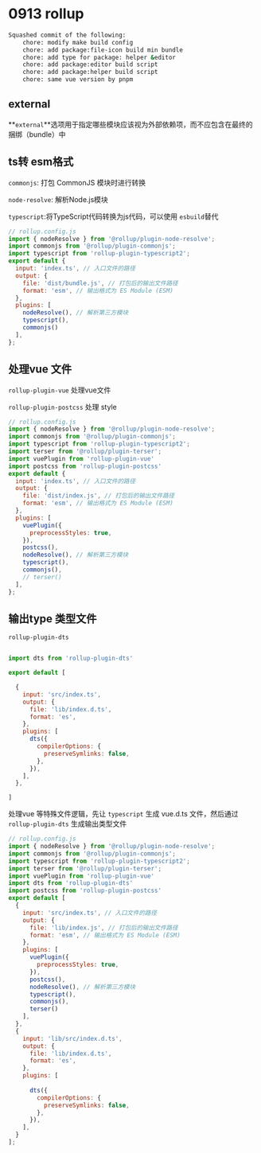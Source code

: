 # 0913 rollup

```bash
Squashed commit of the following:
    chore: modify make build config
    chore: add package:file-icon build min bundle
    chore: add type for package: helper &editor 
    chore: add package:editor build script
    chore: add package:helper build script
    chore: same vue version by pnpm
```

## external

**`external`**选项用于指定哪些模块应该视为外部依赖项，而不应包含在最终的捆绑（bundle）中

## ts转 esm格式

`commonjs`:  打包 CommonJS 模块时进行转换

`node-resolve`: 解析Node.js模块

`typescript`:将TypeScript代码转换为js代码，可以使用 `esbuild`替代

```jsx
// rollup.config.js
import { nodeResolve } from '@rollup/plugin-node-resolve';
import commonjs from '@rollup/plugin-commonjs';
import typescript from 'rollup-plugin-typescript2';
export default {
  input: 'index.ts', // 入口文件的路径
  output: {
    file: 'dist/bundle.js', // 打包后的输出文件路径
    format: 'esm', // 输出格式为 ES Module (ESM)
  },
  plugins: [
    nodeResolve(), // 解析第三方模块
    typescript(),
    commonjs()
  ],
};
```

## 处理vue 文件

`rollup-plugin-vue` 处理vue文件

`rollup-plugin-postcss` 处理 style

```jsx
// rollup.config.js
import { nodeResolve } from '@rollup/plugin-node-resolve';
import commonjs from '@rollup/plugin-commonjs';
import typescript from 'rollup-plugin-typescript2';
import terser from '@rollup/plugin-terser';
import vuePlugin from 'rollup-plugin-vue'
import postcss from 'rollup-plugin-postcss'
export default {
  input: 'index.ts', // 入口文件的路径
  output: {
    file: 'dist/index.js', // 打包后的输出文件路径
    format: 'esm', // 输出格式为 ES Module (ESM)
  },
  plugins: [
    vuePlugin({
      preprocessStyles: true,
    }),
    postcss(),
    nodeResolve(), // 解析第三方模块
    typescript(),
    commonjs(),
    // terser()
  ],
};
```

## 输出type 类型文件

`rollup-plugin-dts`  

```jsx

import dts from 'rollup-plugin-dts'

export default [

  {
    input: 'src/index.ts',
    output: {
      file: 'lib/index.d.ts',
      format: 'es',
    },
    plugins: [
      dts({
        compilerOptions: {
          preserveSymlinks: false,
        },
      }),
    ],
  },

]
```

处理vue 等特殊文件逻辑，先让 `typescript` 生成 vue.d.ts 文件，然后通过`rollup-plugin-dts`  生成输出类型文件

```jsx
// rollup.config.js
import { nodeResolve } from '@rollup/plugin-node-resolve';
import commonjs from '@rollup/plugin-commonjs';
import typescript from 'rollup-plugin-typescript2';
import terser from '@rollup/plugin-terser';
import vuePlugin from 'rollup-plugin-vue'
import dts from 'rollup-plugin-dts'
import postcss from 'rollup-plugin-postcss'
export default [
  {
    input: 'src/index.ts', // 入口文件的路径
    output: {
      file: 'lib/index.js', // 打包后的输出文件路径
      format: 'esm', // 输出格式为 ES Module (ESM)
    },
    plugins: [
      vuePlugin({
        preprocessStyles: true,
      }),
      postcss(),
      nodeResolve(), // 解析第三方模块
      typescript(),
      commonjs(),
      terser()
    ],
  },
  {
    input: 'lib/src/index.d.ts',
    output: {
      file: 'lib/index.d.ts',
      format: 'es',
    },
    plugins: [
   
      dts({
        compilerOptions: {
          preserveSymlinks: false,
        },
      }),
    ],
  }
];
```